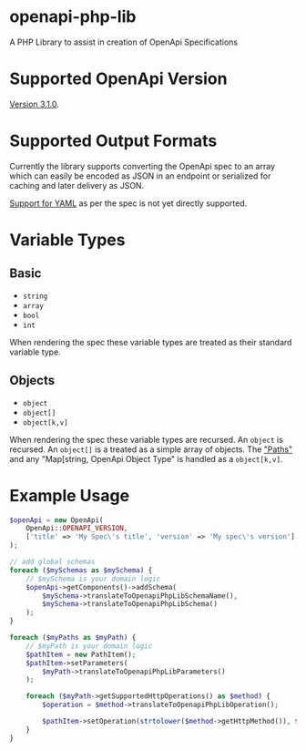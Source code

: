 # openapi-php-lib

A PHP Library to assist in creation of OpenApi Specifications

# Supported OpenApi Version

[Version 3.1.0](https://spec.openapis.org/oas/v3.1.0.html).

# Supported Output Formats

Currently the library supports converting the OpenApi spec to an array which can easily be encoded as JSON in an endpoint or serialized for caching and later delivery as JSON.

[Support for YAML](https://spec.openapis.org/oas/v3.1.0.html#format) as per the spec is not yet directly supported.



# Variable Types

## Basic

- `string`
- `array `
- `bool`
- `int`

When rendering the spec these variable types are treated as their standard variable type.

## Objects

- `object`
- `object[]`
- `object[k,v]`

When rendering the spec these variable types are recursed. An `object` is recursed. An `object[]` is a treated as a simple array of objects. The ["Paths"](https://spec.openapis.org/oas/v3.1.0.html#paths-object) and any "Map[string, OpenApi Object Type" is handled as a `object[k,v]`.

# Example Usage

```php
$openApi = new OpenApi(
    OpenApi::OPENAPI_VERSION,
    ['title' => 'My Spec\'s title', 'version' => 'My spec\'s version']
);

// add global schemas
foreach ($mySchemas as $mySchema) {
    // $mySchema is your domain logic
    $openApi->getComponents()->addSchema(
        $mySchema->translateToOpenapiPhpLibSchemaName(),
        $mySchema->translateToOpenapiPhpLibSchema()
    );
}

foreach ($myPaths as $myPath) {
    // $myPath is your domain logic
    $pathItem = new PathItem();
    $pathItem->setParameters(
        $myPath->translateToOpenapiPhpLibParameters()
    );

    foreach ($myPath->getSupportedHttpOperations() as $method) {
        $operation = $method->translateToOpenapiPhpLibOperation();

        $pathItem->setOperation(strtolower($method->getHttpMethod()), $operation);
    }
}
```
